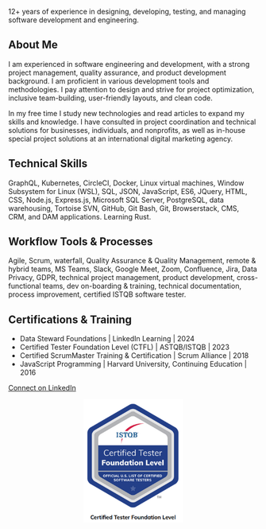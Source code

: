 12+ years of experience in designing, developing, testing, and managing software development and engineering. 

## About Me
I am experienced in software engineering and development, with a strong project management, quality assurance, and product development background. I am proficient in various development tools and methodologies. I pay attention to design and strive for project optimization, inclusive team-building, user-friendly layouts, and clean code. 

In my free time I study new technologies and read articles to expand my skills and knowledge. I have consulted in project coordination and technical solutions for businesses, individuals, and nonprofits, as well as in-house special project solutions at an international digital marketing agency.

## Technical Skills
GraphQL, Kubernetes, CircleCI, Docker, Linux virtual machines, Window Subsystem for Linux (WSL), SQL, JSON, JavaScript, ES6, JQuery, HTML, CSS, Node.js, Express.js, Microsoft SQL Server, PostgreSQL, data warehousing, Tortoise SVN, GitHub, Git Bash, Git, Browserstack, CMS, CRM, and DAM applications. Learning Rust.

## Workflow Tools & Processes
Agile, Scrum, waterfall, Quality Assurance & Quality Management, remote & hybrid teams, MS Teams, Slack, Google Meet, Zoom, Confluence, Jira, Data Privacy, GDPR, technical project management, product development, cross-functional teams, dev on-boarding & training, technical documentation, process improvement, certified ISTQB software tester.

## Certifications & Training
* Data Steward Foundations | LinkedIn Learning | 2024
* Certified Tester Foundation Level (CTFL) | ASTQB/ISTQB | 2023
* Certified ScrumMaster Training & Certification | Scrum Alliance | 2018
* JavaScript Programming | Harvard University, Continuing Education | 2016

[Connect on LinkedIn](https://www.linkedin.com/in/kathryn-stamps/)

<p align="center"><a href="https://atsqa.org/certified-testers/profile/d278f6446c1646f697f4e3fc227f9e2d" target="_blank"><img width="200" src="ISTQB-Certification.png"/></a></p>


<!--
**k-stamps/k-stamps** is a ✨ _special_ ✨ repository because its `README.md` (this file) appears on your GitHub profile.

Here are some ideas to get you started:

- 🔭 I’m currently working on ...
- 🌱 I’m currently learning ...
- 👯 I’m looking to collaborate on ...
- 🤔 I’m looking for help with ...
- 💬 Ask me about ...
- 📫 How to reach me: ...
- 😄 Pronouns: ...
- ⚡ Fun fact: ...
-->
